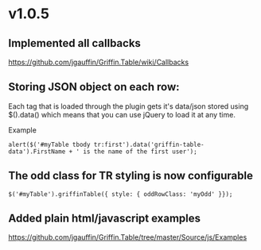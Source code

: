 # v1.0.5

## Implemented all callbacks

https://github.com/jgauffin/Griffin.Table/wiki/Callbacks

## Storing JSON object on each row:

Each <tr> tag that is loaded through the plugin gets it's data/json stored using $().data() which means that you can use jQuery to load it at any time.

Example

    alert($('#myTable tbody tr:first').data('griffin-table-data').FirstName + ' is the name of the first user');
    
## The odd class for TR styling is now configurable

    $('#myTable').griffinTable({ style: { oddRowClass: 'myOdd' }});
    
## Added plain html/javascript examples

https://github.com/jgauffin/Griffin.Table/tree/master/Source/js/Examples
